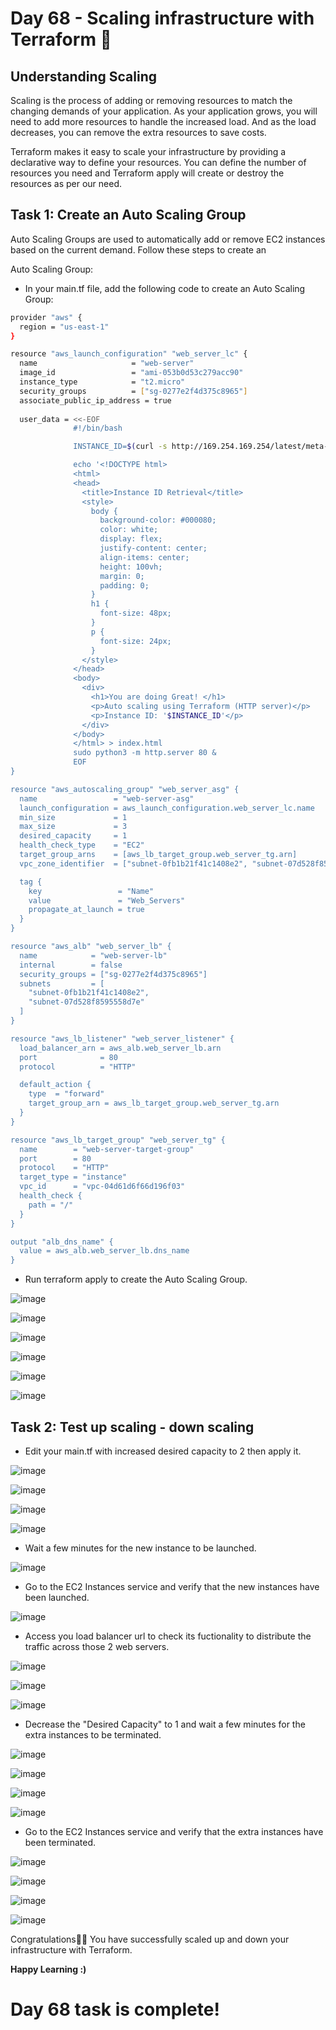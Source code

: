 # Day 68 - Scaling infrastructure with Terraform 🚀

## Understanding Scaling
Scaling is the process of adding or removing resources to match the changing demands of your application. As your application grows, you will need to add more resources to handle the increased load. And as the load decreases, you can remove the extra resources to save costs.

Terraform makes it easy to scale your infrastructure by providing a declarative way to define your resources. You can define the number of resources you need and Terraform apply will create or destroy the resources as per our need.

## Task 1: Create an Auto Scaling Group
Auto Scaling Groups are used to automatically add or remove EC2 instances based on the current demand. Follow these steps to create an 

Auto Scaling Group:

- In your main.tf file, add the following code to create an Auto Scaling Group:

```sh
provider "aws" {      
  region = "us-east-1"
}

resource "aws_launch_configuration" "web_server_lc" {
  name                     = "web-server"
  image_id                 = "ami-053b0d53c279acc90"
  instance_type            = "t2.micro"
  security_groups          = ["sg-0277e2f4d375c8965"]
  associate_public_ip_address = true
  
  user_data = <<-EOF
              #!/bin/bash

              INSTANCE_ID=$(curl -s http://169.254.169.254/latest/meta-data/instance-id)

              echo '<!DOCTYPE html>
              <html>
              <head>
                <title>Instance ID Retrieval</title>
                <style>
                  body {
                    background-color: #000080;
                    color: white;
                    display: flex;
                    justify-content: center;
                    align-items: center;
                    height: 100vh;
                    margin: 0;
                    padding: 0;
                  }
                  h1 {
                    font-size: 48px;
                  }
                  p {
                    font-size: 24px;
                  }
                </style>
              </head>
              <body>
                <div>
                  <h1>You are doing Great! </h1>
                  <p>Auto scaling using Terraform (HTTP server)</p>
                  <p>Instance ID: '$INSTANCE_ID'</p>
                </div>
              </body>
              </html> > index.html
              sudo python3 -m http.server 80 &
              EOF
}

resource "aws_autoscaling_group" "web_server_asg" {
  name                 = "web-server-asg"
  launch_configuration = aws_launch_configuration.web_server_lc.name
  min_size             = 1
  max_size             = 3
  desired_capacity     = 1
  health_check_type    = "EC2"
  target_group_arns    = [aws_lb_target_group.web_server_tg.arn]
  vpc_zone_identifier  = ["subnet-0fb1b21f41c1408e2", "subnet-07d528f8595558d7e"]

  tag {
    key                 = "Name"
    value               = "Web_Servers"
    propagate_at_launch = true
  }
}

resource "aws_alb" "web_server_lb" {
  name            = "web-server-lb"
  internal        = false
  security_groups = ["sg-0277e2f4d375c8965"]
  subnets         = [
    "subnet-0fb1b21f41c1408e2",
    "subnet-07d528f8595558d7e"
  ]
}

resource "aws_lb_listener" "web_server_listener" {
  load_balancer_arn = aws_alb.web_server_lb.arn
  port              = 80
  protocol          = "HTTP"

  default_action {
    type  = "forward"
    target_group_arn = aws_lb_target_group.web_server_tg.arn
  }
}

resource "aws_lb_target_group" "web_server_tg" {
  name        = "web-server-target-group"
  port        = 80
  protocol    = "HTTP"
  target_type = "instance"
  vpc_id      = "vpc-04d61d6f66d196f03"
  health_check {
    path = "/"
  }
}

output "alb_dns_name" {
  value = aws_alb.web_server_lb.dns_name
}
```

- Run terraform apply to create the Auto Scaling Group.

![image](https://github.com/Chaitannyaa/90DaysOfDevOps/assets/117350787/6b01860b-6ae0-40de-a1aa-8c94475a6ea0)

![image](https://github.com/Chaitannyaa/90DaysOfDevOps/assets/117350787/4f6081e9-1d65-44f1-8f1c-09cb9a8ca4bf)

![image](https://github.com/Chaitannyaa/90DaysOfDevOps/assets/117350787/ce9c9ea6-ffe2-4083-967c-30e0ea9a9ddd)

![image](https://github.com/Chaitannyaa/90DaysOfDevOps/assets/117350787/2a94fb53-99e0-4cf3-a021-f6a937ea3a87)

![image](https://github.com/Chaitannyaa/90DaysOfDevOps/assets/117350787/e0ead829-0bd6-453e-a1de-6eff42080b0a)

![image](https://github.com/Chaitannyaa/90DaysOfDevOps/assets/117350787/abd69f5c-1476-4bf8-8797-464910a0c950)

## Task 2: Test up scaling - down scaling

- Edit your main.tf with increased desired capacity to 2 then apply it.

![image](https://github.com/Chaitannyaa/90DaysOfDevOps/assets/117350787/8ca913ce-aa93-4234-b613-874e13c2a0e4)

![image](https://github.com/Chaitannyaa/90DaysOfDevOps/assets/117350787/ff65c5c9-bbeb-4a2c-861e-f58e1c753000)

![image](https://github.com/Chaitannyaa/90DaysOfDevOps/assets/117350787/988a3bf6-1544-49b6-8b11-f866130fb090)

![image](https://github.com/Chaitannyaa/90DaysOfDevOps/assets/117350787/dd0c15e0-544b-4d35-94e0-b623eda4653c)

- Wait a few minutes for the new instance to be launched.

![image](https://github.com/Chaitannyaa/90DaysOfDevOps/assets/117350787/05a37f09-fff1-45f2-a1de-f917a0958662)

- Go to the EC2 Instances service and verify that the new instances have been launched.

![image](https://github.com/Chaitannyaa/90DaysOfDevOps/assets/117350787/5f3167ae-fcae-418f-b3eb-1592a6a557c0)

- Access you load balancer url to check its fuctionality to distribute the traffic across those 2 web servers.

![image](https://github.com/Chaitannyaa/90DaysOfDevOps/assets/117350787/3ae8128d-6e68-4749-9854-4818c8a7612e)

![image](https://github.com/Chaitannyaa/90DaysOfDevOps/assets/117350787/2cd4c7a7-0ab6-40e4-af01-ba6a4f623e19)

![image](https://github.com/Chaitannyaa/90DaysOfDevOps/assets/117350787/c8c5e962-66b7-459f-8af6-c32a03506d9b)

- Decrease the "Desired Capacity" to 1 and wait a few minutes for the extra instances to be terminated.

![image](https://github.com/Chaitannyaa/90DaysOfDevOps/assets/117350787/6a1236b4-7d4d-4321-890c-0382e56e3e1e)

![image](https://github.com/Chaitannyaa/90DaysOfDevOps/assets/117350787/22755f91-6ba6-4b2b-89cc-c90a3abe5491)

![image](https://github.com/Chaitannyaa/90DaysOfDevOps/assets/117350787/21f95e78-0806-4cf4-848b-2b2a18d8c079)

![image](https://github.com/Chaitannyaa/90DaysOfDevOps/assets/117350787/073736d6-fb37-4d48-96b6-4d13932153bc)

- Go to the EC2 Instances service and verify that the extra instances have been terminated.

![image](https://github.com/Chaitannyaa/90DaysOfDevOps/assets/117350787/82f3b97f-712c-45d8-85fc-5023937b6f3a)

![image](https://github.com/Chaitannyaa/90DaysOfDevOps/assets/117350787/a0963e78-3caf-4cce-8890-1b0293ec6d91)

![image](https://github.com/Chaitannyaa/90DaysOfDevOps/assets/117350787/e269a530-46b2-4949-901f-74b6ddccf30d)

![image](https://github.com/Chaitannyaa/90DaysOfDevOps/assets/117350787/43906bac-f03d-4856-8e47-ead761370fe7)

Congratulations🎊🎉 You have successfully scaled up and down your infrastructure with Terraform.

**Happy Learning :)**

# Day 68 task is complete!
